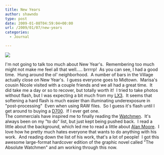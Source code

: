 ```yaml
---
title: New Years
author: shawndo
type: post
date: 2009-01-08T04:59:04+00:00
url: /2009/01/07/new-years
categories:
  - Journal

---
```

![](/images/2009/01/new-years-2009.jpg)

I'm not going to talk too much about New Year's.  Remembering too much might not make me feel all that well..... brrrrp!  As you can see, I had a good time.  Hung around the ol' neighborhood.  A number of bars in the Village actually close on New Year's.  I guess everyone goes to Midtown.  Marisa's cousin Nicole visited with a couple friends and we all had a great time.  It did take me a day or so to recover, but totally worth it!  I tried to take photos without flash, but I was expecting a bit much from my [LX3][4].  It seems that softening a hard flash is much easier than illuminating underexposure in "post-processing"  Even when using RAW files.  So I guess it's flash until I get around to buying a [D700][1].  If I ever get one.  
The commercials have inspired me to finally reading the [Watchmen][2].  It's always been on my "to do" list, but just kept being pushed back.  I read a little about the background, which led me to read a little about [Alan Moore][3].  I love how he pretty much hates everyone that wants to do anything with his work.  And reading down the list of his work, that's a lot of people!  I got this awesome large-format hardcover edition of the graphic novel called "The Absolute Watchmen" and am working through this now.

 [1]: http://www.dpreview.com/reviews/nikond700/
 [2]: http://en.wikipedia.org/wiki/Watchmen
 [3]: http://en.wikipedia.org/wiki/Alan_Moore
 [4]: http://www.dpreview.com/reviews/panasonicdmclx3